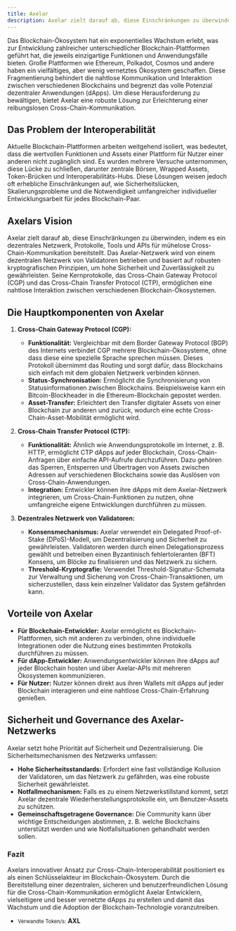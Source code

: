 ```yaml
---
title: Axelar
description: Axelar zielt darauf ab, diese Einschränkungen zu überwinden, indem es ein dezentrales Netzwerk, Protokolle, Tools und APIs für mühelose Cross-Chain-Kommunikation bereitstellt.
---
```


Das Blockchain-Ökosystem hat ein exponentielles Wachstum erlebt, was zur Entwicklung zahlreicher unterschiedlicher Blockchain-Plattformen geführt hat, die jeweils einzigartige Funktionen und Anwendungsfälle bieten. Große Plattformen wie Ethereum, Polkadot, Cosmos und andere haben ein vielfältiges, aber wenig vernetztes Ökosystem geschaffen. Diese Fragmentierung behindert die nahtlose Kommunikation und Interaktion zwischen verschiedenen Blockchains und begrenzt das volle Potenzial dezentraler Anwendungen (dApps). Um diese Herausforderung zu bewältigen, bietet Axelar eine robuste Lösung zur Erleichterung einer reibungslosen Cross-Chain-Kommunikation.

## Das Problem der Interoperabilität
Aktuelle Blockchain-Plattformen arbeiten weitgehend isoliert, was bedeutet, dass die wertvollen Funktionen und Assets einer Plattform für Nutzer einer anderen nicht zugänglich sind. Es wurden mehrere Versuche unternommen, diese Lücke zu schließen, darunter zentrale Börsen, Wrapped Assets, Token-Brücken und Interoperabilitäts-Hubs. Diese Lösungen weisen jedoch oft erhebliche Einschränkungen auf, wie Sicherheitslücken, Skalierungsprobleme und die Notwendigkeit umfangreicher individueller Entwicklungsarbeit für jedes Blockchain-Paar.

## Axelars Vision
Axelar zielt darauf ab, diese Einschränkungen zu überwinden, indem es ein dezentrales Netzwerk, Protokolle, Tools und APIs für mühelose Cross-Chain-Kommunikation bereitstellt. Das Axelar-Netzwerk wird von einem dezentralen Netzwerk von Validatoren betrieben und basiert auf robusten kryptografischen Prinzipien, um hohe Sicherheit und Zuverlässigkeit zu gewährleisten. Seine Kernprotokolle, das Cross-Chain Gateway Protocol (CGP) und das Cross-Chain Transfer Protocol (CTP), ermöglichen eine nahtlose Interaktion zwischen verschiedenen Blockchain-Ökosystemen.

## Die Hauptkomponenten von Axelar
1. **Cross-Chain Gateway Protocol (CGP):**
   - **Funktionalität:** Vergleichbar mit dem Border Gateway Protocol (BGP) des Internets verbindet CGP mehrere Blockchain-Ökosysteme, ohne dass diese eine spezielle Sprache sprechen müssen. Dieses Protokoll übernimmt das Routing und sorgt dafür, dass Blockchains sich einfach mit dem globalen Netzwerk verbinden können.
   - **Status-Synchronisation:** Ermöglicht die Synchronisierung von Statusinformationen zwischen Blockchains. Beispielsweise kann ein Bitcoin-Blockheader in die Ethereum-Blockchain gepostet werden.
   - **Asset-Transfer:** Erleichtert den Transfer digitaler Assets von einer Blockchain zur anderen und zurück, wodurch eine echte Cross-Chain-Asset-Mobilität ermöglicht wird.

2. **Cross-Chain Transfer Protocol (CTP):**
   - **Funktionalität:** Ähnlich wie Anwendungsprotokolle im Internet, z. B. HTTP, ermöglicht CTP dApps auf jeder Blockchain, Cross-Chain-Anfragen über einfache API-Aufrufe durchzuführen. Dazu gehören das Sperren, Entsperren und Übertragen von Assets zwischen Adressen auf verschiedenen Blockchains sowie das Auslösen von Cross-Chain-Anwendungen.
   - **Integration:** Entwickler können ihre dApps mit dem Axelar-Netzwerk integrieren, um Cross-Chain-Funktionen zu nutzen, ohne umfangreiche eigene Entwicklungen durchführen zu müssen.

3. **Dezentrales Netzwerk von Validatoren:**  
   - **Konsensmechanismus:** Axelar verwendet ein Delegated Proof-of-Stake (DPoS)-Modell, um Dezentralisierung und Sicherheit zu gewährleisten. Validatoren werden durch einen Delegationsprozess gewählt und betreiben einen Byzantinisch fehlertoleranten (BFT) Konsens, um Blöcke zu finalisieren und das Netzwerk zu sichern.
   - **Threshold-Kryptografie:** Verwendet Threshold-Signatur-Schemata zur Verwaltung und Sicherung von Cross-Chain-Transaktionen, um sicherzustellen, dass kein einzelner Validator das System gefährden kann.

## Vorteile von Axelar
- **Für Blockchain-Entwickler:** Axelar ermöglicht es Blockchain-Plattformen, sich mit anderen zu verbinden, ohne individuelle Integrationen oder die Nutzung eines bestimmten Protokolls durchführen zu müssen.
- **Für dApp-Entwickler:** Anwendungsentwickler können ihre dApps auf jeder Blockchain hosten und über Axelar-APIs mit mehreren Ökosystemen kommunizieren.
- **Für Nutzer:** Nutzer können direkt aus ihren Wallets mit dApps auf jeder Blockchain interagieren und eine nahtlose Cross-Chain-Erfahrung genießen.

## Sicherheit und Governance des Axelar-Netzwerks
Axelar setzt hohe Priorität auf Sicherheit und Dezentralisierung. Die Sicherheitsmechanismen des Netzwerks umfassen:
- **Hohe Sicherheitsstandards:** Erfordert eine fast vollständige Kollusion der Validatoren, um das Netzwerk zu gefährden, was eine robuste Sicherheit gewährleistet.
- **Notfallmechanismen:** Falls es zu einem Netzwerkstillstand kommt, setzt Axelar dezentrale Wiederherstellungsprotokolle ein, um Benutzer-Assets zu schützen.
- **Gemeinschaftsgetragene Governance:** Die Community kann über wichtige Entscheidungen abstimmen, z. B. welche Blockchains unterstützt werden und wie Notfallsituationen gehandhabt werden sollen.

### Fazit
Axelars innovativer Ansatz zur Cross-Chain-Interoperabilität positioniert es als einen Schlüsselakteur im Blockchain-Ökosystem. Durch die Bereitstellung einer dezentralen, sicheren und benutzerfreundlichen Lösung für die Cross-Chain-Kommunikation ermöglicht Axelar Entwicklern, vielseitigere und besser vernetzte dApps zu erstellen und damit das Wachstum und die Adoption der Blockchain-Technologie voranzutreiben.

- <small>Verwandte Token/s:</small> **AXL**
